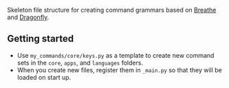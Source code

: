 Skeleton file structure for creating command grammars based on
[Breathe](https://github.com/mrob95/Breathe) and [Dragonfly](https://github.com/dictation-toolbox/dragonfly).

## Getting started
* Use `my_commands/core/keys.py` as a template to create new command sets
    in the `core`, `apps`, and `languages` folders.
* When you create new files, register them in `_main.py` so that they will be loaded on start up.